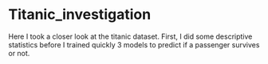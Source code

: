 # Titanic_investigation
Here I took a closer look at the titanic dataset. First, I did some descriptive statistics before I trained quickly 3 models to predict if a passenger survives or not.
